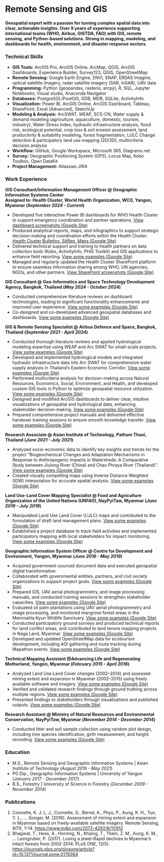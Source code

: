 # Remote Sensing and GIS

#### Geospatial expert with a passion for turning complex spatial data into clear, actionable insights. Over 9 years of experience supporting international teams (WHO, Airbus, GISTDA, FAO) with GIS, remote sensing, and Python-based solutions. Strong in mapping, modeling, and dashboards for health, environment, and disaster response sectors.

### Technical Skills
- **GIS Tools:** ArcGIS Pro, ArcGIS Online, ArcMap, QGIS, ArcGIS Dashboards, Experience Builder, Survey123, QGIS, OpenStreetMap
- **Remote Sensing:** Google Earth Engine, ENVI, SNAP, ERDAS Imagine, optical satellite imagery, radar satellite imagery (SAR, InSAR), UAV data
- **Programming:** Python (geopandas, rasterio, arcpy), R, SQL, Jupyter Notebooks, Visual studio, Anaconda Navigator
- **Databases:** PostgreSQL/PostGIS, GDB, MDB, SQLite, ActivityInfo
- **Visualization:** Power BI, ArcGIS Online, ArcGIS Dashboard, Tableau, SharePoint, Excel (Advanced), SketchUp
- **Modeling & Analysis:** ArcSWAT, WEAP, SCS-CN, Water supply & demand modeling (agriculture, aquaculture, domestic, tourism, industry), Water Stress Index, hydraulic infrastructure analysis, flood risk, ecological potential, crop loss & soil erosion assessment, land productivity & suitability modeling, forest fragmentation, LULC Change detection & participatory land use mapping (2D/3D), multicriteria decision analysis
- **Workflow:** GitHub, Google Workspace, Microsoft 365, Diagrams.net
- **Survey:** Geographic Positioning System (GPS), Locus Map, Kobo Toolbox, Open DataKit
- **Project Management:** Atlassian JIRA

### Work Experience
**GIS Consultant/Information Management Officer @ Geographic Information Systems Center**  
**Assigned to: Health Cluster, World Health Organization, WCO, Yangon, Myanmar (_September 2024 - Current_)**
- Developed five interactive Power BI dashboards for WHO Health Cluster to support emergency coordination and partner operations. [View dashboard screenshots (Google Site)](https://sites.google.com/view/health-cluster-who-dashboards/home?authuser=0) 
- Produced analytical reports, maps, and infographics to support strategic decision-making and coordination efforts within the Health Cluster. [Health Cluster Bulletins, SitRep, Maps (Google Site)](https://sites.google.com/view/health-cluster-who-dashboards/health-cluster-dashboards/health-cluster-bulletins-sitrep-maps)
- Delivered technical support and training to health partners on data collection tools (Kobo, ActivityInfo, PHIS Toolkit) and GIS applications to enhance field reporting. [View some examples (Google Site)]()
- Managed and regularly updated the Health Cluster SharePoint platform to ensure seamless information sharing among WHO, UN agencies, NGOs, and other partners. [View SharePoint screenshots (Google Site)]()

**GIS Consultant @ Geo-Informatics and Space Technology Development Agency, Bangkok, Thailand (_May 2024 - October 2024_)**
- Conducted comprehensive literature reviews on dashboard technologies, leading to significant functionality enhancements and improved user experience. [View some examples (Google Site)]()
- Co-designed and co-developed advanced geospatial databases and dashboards. [View some examples (Google Site)]()

**GIS & Remote Sensing Specialist @ Airbus Defence and Space, Bangkok, Thailand (_September 2021 - April 2024_)**
- Conducted thorough literature reviews and applied hydrological modeling expertise using WEAP and Arc SWAT for small-scale projects. [View some examples (Google Site)]()
- Developed and implemented hydrological models and integrated hydraulic infrastructure data into Arc SWAT for comprehensive water supply analysis in Thailand’s Eastern Economic Corridor. [View some examples (Google Site)]()
- Performed multicriteria analysis for decision-making across Natural Resources, Economics, Social, Environment, and Health, and developed custom GIS tools in Python to optimize geospatial resource utilization. [View some examples (Google Site)]()
- Designed and modified ArcGIS dashboards to deliver clear, intuitive visualizations of geospatial and hydrological data, enhancing stakeholder decision-making. [View some examples (Google Site)]()
- Prepared comprehensive project manuals and delivered effective handover training sessions to ensure smooth knowledge transfer. [View some examples (Google Site)]()

**Research Associate @ Asian Institute of Technology, Pathum Thani, Thailand (_June 2021 - July 2021_)**
- Analyzed socio-economic data to identify key insights and trends for the project “Biogeochemical Changes and Adaptation Mechanisms in Response to Anthropogenic Impacts in Watersheds: A Comparative Study between Jiulong River (China) and Chao Phraya River (Thailand)”. [View some examples (Google Site)]()
- Created visually compelling maps using Inverse Distance Weighted (IDW) interpolation for accurate spatial analysis. [View some examples (Google Site)]()

**Land Use-Land Cover Mapping Specialist @ Food and Agriculture Organization of the United Nations (UNFAO), NayPyiTaw, Myanmar (_June 2019 - July 2019_)**
- Manipulated Land Use Land Cover (LULC) maps and contributed to the formulation of draft land management plans. [View some examples (Google Site)]()
- Established a project database to track field activities and implemented participatory mapping with local stakeholders for impact monitoring. [View some examples (Google Site)]()

**Geographic Information System Officer @ Centre for Development and Environment, Yangon, Myanmar (_June 2016 - May 2019_)**
- Acquired government-sourced document data and executed geospatial digital transformation.
- Collaborated with governmental entities, partners, and civil society organizations to support project goals. [View some examples (Google Site)]()
- Prepared GIS, UAV aerial photogrammetry, and image processing manuals, and conducted training sessions to strengthen stakeholder capacities. [View some examples (Google Site)]()
- Evaluated oil palm plantations using UAV aerial photogrammetry and image processing, and monitored mangrove forest areas in the Meinmahla Kyun Wildlife Sanctuary. [View some examples (Google Site)]()
- Conducted participatory ground surveys and produced technical reports for land conflict areas, and contributed to land tenure mapping projects in Naga Land, Myanmar. [View some examples (Google Site)]()
- Developed and updated OpenStreetMap data for ecotourism development, including AOI gathering and route tracking during Mapathon events. [View some examples (Google Site)]()

**Technical Mapping Assistant @Advancing Life and Regenerating Motherland, Yangon, Myanmar (_February 2015 - April 2016_)**
- Analyzed Land Use Land Cover changes (2002–2014) and assessed mining extent and expansion in Myanmar (2002–2015) using freely available software and imagery. [View some examples (Google Site)]()
- Verified and validated research findings through ground truthing across multiple regions. [View some examples (Google Site)]()
- Presented findings to stakeholders through visualizations and published outputs. [View some examples (Google Site)]()

**Research Assistant @ Ministry of Natural Resources and Environmental Conservation, NayPyiTaw, Myanmar (_November 2014 - December 2014_)**
- Conducted litter and soil sample collection using random plot design, including tree species identification, girth measurement, and height recording. [View some examples (Google Site)]()

### Education
- M.S., Remote Sensing and Geographic Information Systems | Asian Institute of Technology (_August 2019 - May 2021_)
- PG Dip., Geographic Information Systems                    | University of Yangon (_January 2017 - December 2017_)
- B.S., Forestry                               | University of Science in Forestry (_December 2009 - November 2014_)

### Publications
1. Connette, K. J. L. J., Connette, G., Bernd, A., Phyo, P., Aung, K. H., Tun, Y. L., … Songer, M. (2016). Assessment of mining extent and expansion in Myanmar based on freely-available satellite imagery. Remote Sensing, 8(11), 1–14. https://www.mdpi.com/2072-4292/8/11/912 
2. Bhagwat, T., Hess, A., Horning, N., Khaing, T., Thein, Z. M., Aung, K. M., … Leimgruber, P. (2017). Losing a jewel-Rapid declines in Myanmar’s intact forests from 2002-2014. PLoS ONE, 12(5). https://journals.plos.org/plosone/article?id=10.1371/journal.pone.0176364 




